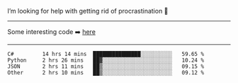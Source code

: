 I’m looking for help with getting rid of procrastination 🤔

-----

Some interesting code :arrow_right: [here](https://github.com/zhen8838/playground)

-----

<!--START_SECTION:waka-->

```text
C#         14 hrs 14 mins  ███████████████░░░░░░░░░░   59.65 %
Python     2 hrs 26 mins   ██▓░░░░░░░░░░░░░░░░░░░░░░   10.24 %
JSON       2 hrs 11 mins   ██▒░░░░░░░░░░░░░░░░░░░░░░   09.15 %
Other      2 hrs 10 mins   ██▒░░░░░░░░░░░░░░░░░░░░░░   09.12 %
```

<!--END_SECTION:waka-->

<!--
**zhen8838/zhen8838** is a ✨ _special_ ✨ repository because its `README.md` (this file) appears on your GitHub profile.

Here are some ideas to get you started:

- 🔭 I’m currently working on ...
- 🌱 I’m currently learning ...
- 👯 I’m looking to collaborate on ...
 ...
- 💬 Ask me about ...
- 📫 How to reach me: ...
- 😄 Pronouns: ...
- ⚡ Fun fact: ...
-->

